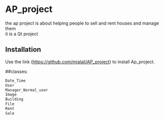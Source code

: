 # AP_project
the ap project is about helping people to sell and rent houses and manage them  
it is a Qt project
## Installation

Use the link (https://github.com/mjalali/AP_project) to install Ap_project.

##classes:

```bash
Date_Time
User
Manager_Normal_user
Image
Building
File
Rent
Sale
```

